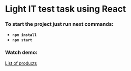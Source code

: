 # Light IT test task using React

### To start the project just run next commands:
  - **`npm install`**
  - **`npm start`**

### Watch demo:
[List of products](https://supfiger.github.io/list-of-products/)
